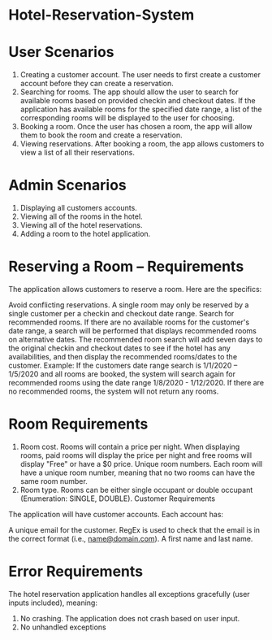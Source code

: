 # Hotel-Reservation-System

# User Scenarios
  1. Creating a customer account. The user needs to first create a customer account before they can create a reservation.
  2. Searching for rooms. The app should allow the user to search for available rooms based on provided checkin and checkout dates. If the application has available rooms for the specified date range, a list of the corresponding rooms will be displayed to the user for choosing.
  3. Booking a room. Once the user has chosen a room, the app will allow them to book the room and create a reservation.
  4. Viewing reservations. After booking a room, the app allows customers to view a list of all their reservations.

# Admin Scenarios
  1. Displaying all customers accounts.
  2. Viewing all of the rooms in the hotel.
  3. Viewing all of the hotel reservations.
  4. Adding a room to the hotel application.

# Reserving a Room – Requirements
The application allows customers to reserve a room. Here are the specifics:

Avoid conflicting reservations. A single room may only be reserved by a single customer per a checkin and checkout date range.
Search for recommended rooms. If there are no available rooms for the customer's date range, a search will be performed that displays recommended rooms on alternative dates. The recommended room search will add seven days to the original checkin and checkout dates to see if the hotel has any availabilities, and then display the recommended rooms/dates to the customer.
Example: If the customers date range search is 1/1/2020 – 1/5/2020 and all rooms are booked, the system will search again for recommended rooms using the date range 1/8/2020 - 1/12/2020. If there are no recommended rooms, the system will not return any rooms.

# Room Requirements
  1. Room cost. Rooms will contain a price per night. When displaying rooms, paid rooms will display the price per night and free rooms will display "Free" or have a $0 price.
Unique room numbers. Each room will have a unique room number, meaning that no two rooms can have the same room number.
  2. Room type. Rooms can be either single occupant or double occupant (Enumeration: SINGLE, DOUBLE).
Customer Requirements

The application will have customer accounts. Each account has:

A unique email for the customer. RegEx is used to check that the email is in the correct format (i.e., name@domain.com).
A first name and last name.

# Error Requirements
The hotel reservation application handles all exceptions gracefully (user inputs included), meaning:

  1. No crashing. The application does not crash based on user input.
  2. No unhandled exceptions

